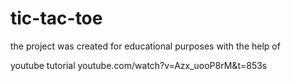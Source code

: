 # tic-tac-toe

the project was created for educational purposes with the help of

youtube tutorial youtube.com/watch?v=Azx_uooP8rM&t=853s
